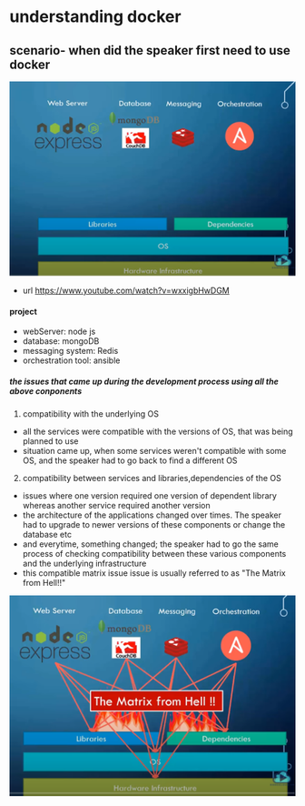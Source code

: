 # understanding docker

## scenario- when did the speaker first need to use docker

![begining](https://github.com/anindameister/UnderstandingDocker/blob/master/snaps/1.PNG)

- url https://www.youtube.com/watch?v=wxxigbHwDGM

#### project

- webServer: node js
- database: mongoDB
- messaging system: Redis
- orchestration tool: ansible

##### the issues that came up during the development process using all the above conponents

1. compatibility with the underlying OS
- all the services were compatible with the versions of OS, that was being planned to use
- situation came up, when some services weren't compatible with some OS, and the speaker had to go back to find a different OS

2. compatibility between services and libraries,dependencies of the OS
- issues where one version required one version of dependent library whereas another service required another version
- the architecture of the applications changed over times. The speaker had to upgrade to newer versions of these components or change the database etc
- and everytime, something changed; the speaker had to go the same process of checking compatibility between these various components and the underlying infrastructure	
- this compatible matrix issue issue is usually referred to as "The Matrix from Hell!!"

![The Matrix from Hell!!](https://github.com/anindameister/UnderstandingDocker/blob/master/snaps/2.PNG)
